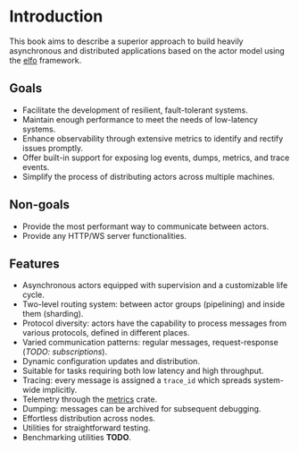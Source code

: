 # Introduction

This book aims to describe a superior approach to build heavily asynchronous and distributed applications based on the actor model using the [elfo] framework.

## Goals

* Facilitate the development of resilient, fault-tolerant systems.
* Maintain enough performance to meet the needs of low-latency systems.
* Enhance observability through extensive metrics to identify and rectify issues promptly.
* Offer built-in support for exposing log events, dumps, metrics, and trace events.
* Simplify the process of distributing actors across multiple machines.

## Non-goals

* Provide the most performant way to communicate between actors.
* Provide any HTTP/WS server functionalities.

## Features

* Asynchronous actors equipped with supervision and a customizable life cycle.
* Two-level routing system: between actor groups (pipelining) and inside them (sharding).
* Protocol diversity: actors have the capability to process messages from various protocols, defined in different places.
* Varied communication patterns: regular messages, request-response (*TODO: subscriptions*).
* Dynamic configuration updates and distribution.
* Suitable for tasks requiring both low latency and high throughput.
* Tracing: every message is assigned a `trace_id` which spreads system-wide implicitly.
* Telemetry through the [metrics] crate.
* Dumping: messages can be archived for subsequent debugging.
* Effortless distribution across nodes.
* Utilities for straightforward testing.
* Benchmarking utilities **TODO**.

[elfo]: https://github.com/elfo-rs/elfo
[metrics]: https://docs.rs/metrics
